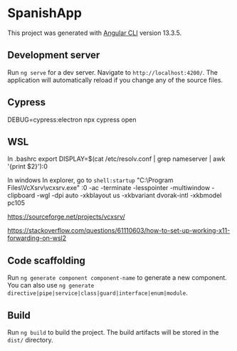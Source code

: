 # SpanishApp

This project was generated with [Angular CLI](https://github.com/angular/angular-cli) version 13.3.5.

## Development server

Run `ng serve` for a dev server. Navigate to `http://localhost:4200/`. The application will automatically reload if you change any of the source files.

## Cypress

DEBUG=cypress:electron npx cypress open

## WSL

In .bashrc
export DISPLAY=$(cat /etc/resolv.conf | grep nameserver | awk '{print $2}'):0

In windows
In explorer, go to `shell:startup`
"C:\Program Files\VcXsrv\vcxsrv.exe" :0 -ac -terminate -lesspointer -multiwindow -clipboard -wgl -dpi auto -xkblayout us -xkbvariant dvorak-intl -xkbmodel pc105

https://sourceforge.net/projects/vcxsrv/

https://stackoverflow.com/questions/61110603/how-to-set-up-working-x11-forwarding-on-wsl2

## Code scaffolding

Run `ng generate component component-name` to generate a new component. You can also use `ng generate directive|pipe|service|class|guard|interface|enum|module`.

## Build

Run `ng build` to build the project. The build artifacts will be stored in the `dist/` directory.


